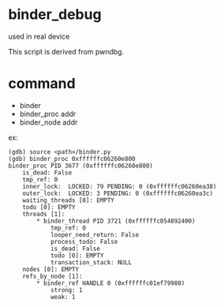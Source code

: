 # binder_debug
used in real device

This script is derived from pwndbg.

# command 

- binder 
- binder_proc addr 
- binder_node addr 


ex: 
```
(gdb) source <path>/binder.py
(gdb) binder_proc 0xffffffc06260e800
binder_proc PID 3677 (0xffffffc06260e800)
    is_dead: False
    tmp_ref: 0
    inner_lock:  LOCKED: 79 PENDING: 0 (0xffffffc06260ea38)
    outer_lock:  LOCKED: 3 PENDING: 0 (0xffffffc06260ea3c)
    waiting_threads [0]: EMPTY
    todo [0]: EMPTY
    threads [1]:
        * binder_thread PID 3721 (0xffffffc054892400)
            tmp_ref: 0
            looper_need_return: False
            process_todo: False
            is_dead: False
            todo [0]: EMPTY
            transaction_stack: NULL
    nodes [0]: EMPTY
    refs_by_node [1]:
        * binder_ref HANDLE 0 (0xffffffc01ef79980)
            strong: 1
            weak: 1
```

